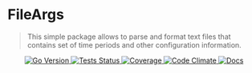 # FileArgs

> This simple package allows to parse and format text files that contains set of time periods and other configuration information.

<div align="center">
<a 
    href="https://github.com/parro-it/fileargs/blob/0764588ea9629ba0bdf8e5786f6371208b95067a/go.mod#L3" style="display: inline">
    <img 
        alt="Go Version" 
        src="https://img.shields.io/github/go-mod/go-version/parro-it/fileargs?style=flat">
</a>
<a 
    href="https://github.com/parro-it/fileargs/actions/workflows/go.yml" 
    style="display: inline"> 
    <img 
        alt="Tests Status" 
        src="https://img.shields.io/github/workflow/status/parro-it/fileargs/Test/master?style=flat&label=Tests">
</a>
<a 
    href="https://codeclimate.com/github/parro-it/fileargs/test_coverage"
    style="display: inline"> 
    <img 
        alt="Coverage" 
        src="https://img.shields.io/codeclimate/coverage/parro-it/fileargs?style=flat&label=Coverage">
</a>
<a 
    href="https://codeclimate.com/github/parro-it/fileargs" 
    style="display: inline"> 
    <img 
        alt="Code Climate" 
        src="https://img.shields.io/codeclimate/maintainability/parro-it/fileargs?style=flat&label=CodeClimate">
</a> 
<a 
    href="https://pkg.go.dev/github.com/parro-it/fileargs" 
    style="display: inline"> 
    <img 
        alt="Docs" 
        src="https://img.shields.io/badge/go.dev-reference-blue?logo=go&logoColor=white&style=flat&label=Docs">
</a>
</div>
